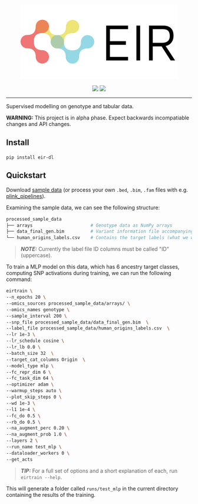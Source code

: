 <p align="center">
  <img src="docs/source/_static/img/EIR_logo.png">
</p>

<p align="center">
    <a href="LICENSE" alt="License">
        <img src="https://img.shields.io/badge/License-APGL-5B2D5B.svg" /></a>
  
  <a href="https://www.biorxiv.org/content/10.1101/2021.06.11.447883v1" alt="bioRxiv">
        <img src="https://img.shields.io/badge/Paper-bioRxiv-B5232F.svg" /></a>
   
</p>

---

Supervised modelling on genotype and tabular data.

**WARNING:** This project is in alpha phase. Expect backwards incompatiable changes and API changes.

## Install

`pip install eir-dl`

## Quickstart

Download [sample data](https://drive.google.com/file/d/17vzG8AXVD684HqTD6RNtKjrK8tzHWeGx/view?usp=sharing) (or process your own `.bed`, `.bim`, `.fam` files with e.g. [plink_pipelines](https://github.com/arnor-sigurdsson/plink_pipelines)).

Examining the sample data, we can see the following structure:

```bash
processed_sample_data
├── arrays                      # Genotype data as NumPy arrays
├── data_final_gen.bim          # Variant information file accompanying the genotype arrays
└── human_origins_labels.csv    # Contains the target labels (what we want to predict from the genotype data)
```
> **_NOTE:_**  Currently the label file ID columns must be called "ID" (uppercase).

To train a MLP model on this data, which has 6 ancestry target classes, computing SNP activations during training, we can run the following command:

```bash
eirtrain \
--n_epochs 20 \
--omics_sources processed_sample_data/arrays/ \
--omics_names genotype \
--sample_interval 200 \
--snp_file processed_sample_data/data_final_gen.bim  \
--label_file processed_sample_data/human_origins_labels.csv  \
--lr 1e-3 \
--lr_schedule cosine \
--lr_lb 0.0 \
--batch_size 32  \
--target_cat_columns Origin  \
--model_type mlp \
--fc_repr_dim 6 \
--fc_task_dim 64 \
--optimizer adam \
--warmup_steps auto \
--plot_skip_steps 0 \
--wd 1e-3 \
--l1 1e-4 \
--fc_do 0.5 \
--rb_do 0.5 \
--na_augment_perc 0.20 \
--na_augment_prob 1.0 \
--layers 2 \
--run_name test_mlp \
--dataloader_workers 0 \
--get_acts
```

> **_TIP:_**  For a full set of options and a short explanation of each, run `eirtrain --help`.

This will generate a folder called `runs/test_mlp` in the current directory containing the results of the training.

